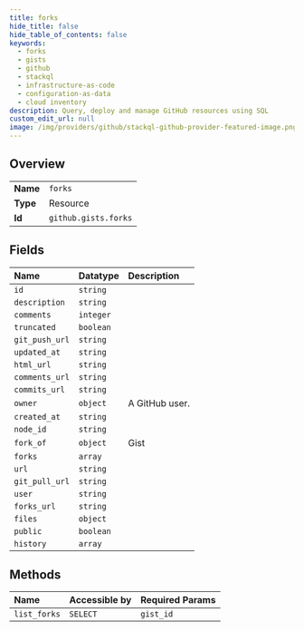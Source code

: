 ```yaml
---
title: forks
hide_title: false
hide_table_of_contents: false
keywords:
  - forks
  - gists
  - github    
  - stackql
  - infrastructure-as-code
  - configuration-as-data
  - cloud inventory
description: Query, deploy and manage GitHub resources using SQL
custom_edit_url: null
image: /img/providers/github/stackql-github-provider-featured-image.png
---
```

  
    

## Overview
<table><tbody>
<tr><td><b>Name</b></td><td><code>forks</code></td></tr>
<tr><td><b>Type</b></td><td>Resource</td></tr>
<tr><td><b>Id</b></td><td><code>github.gists.forks</code></td></tr>
</tbody></table>

## Fields
| Name | Datatype | Description |
|:-----|:---------|:------------|
| `id` | `string` |  |
| `description` | `string` |  |
| `comments` | `integer` |  |
| `truncated` | `boolean` |  |
| `git_push_url` | `string` |  |
| `updated_at` | `string` |  |
| `html_url` | `string` |  |
| `comments_url` | `string` |  |
| `commits_url` | `string` |  |
| `owner` | `object` | A GitHub user. |
| `created_at` | `string` |  |
| `node_id` | `string` |  |
| `fork_of` | `object` | Gist |
| `forks` | `array` |  |
| `url` | `string` |  |
| `git_pull_url` | `string` |  |
| `user` | `string` |  |
| `forks_url` | `string` |  |
| `files` | `object` |  |
| `public` | `boolean` |  |
| `history` | `array` |  |
## Methods
| Name | Accessible by | Required Params |
|:-----|:--------------|:----------------|
| `list_forks` | `SELECT` | `gist_id` |

